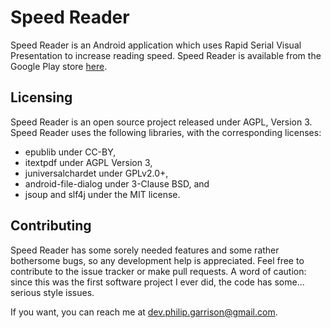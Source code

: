 Speed Reader
===========

Speed Reader is an Android application which uses Rapid Serial Visual Presentation to increase reading speed. Speed Reader is available from the Google Play store [here](https://play.google.com/store/apps/details?id=com.speedreader).

Licensing
---------

Speed Reader is an open source project released under AGPL, Version 3.
Speed Reader uses the following libraries, with the corresponding licenses:
* epublib under CC-BY,
* itextpdf under AGPL Version 3,
* juniversalchardet under GPLv2.0+,
* android-file-dialog under 3-Clause BSD, and
* jsoup and slf4j under the MIT license.

Contributing
------------

Speed Reader has some sorely needed features and some rather bothersome bugs, so any development help is appreciated. Feel free to contribute to the issue tracker or make pull requests. A word of caution: since this was the first software project I ever did, the code has some... serious style issues. 

If you want, you can reach me at dev.philip.garrison@gmail.com.
